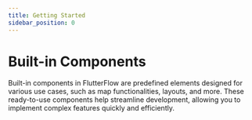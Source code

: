 ```yaml
---
title: Getting Started
sidebar_position: 0
---
```


# Built-in Components

Built-in components in FlutterFlow are predefined elements designed for various use cases, such as
map functionalities, layouts, and more. These ready-to-use components help streamline development,
allowing you to implement complex features quickly and efficiently.
